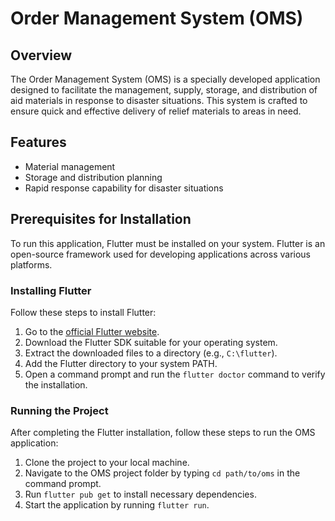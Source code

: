 # Order Management System (OMS)

## Overview
The Order Management System (OMS) is a specially developed application designed to facilitate the management, supply, storage, and distribution of aid materials in response to disaster situations. This system is crafted to ensure quick and effective delivery of relief materials to areas in need.

## Features
- Material management
- Storage and distribution planning
- Rapid response capability for disaster situations

## Prerequisites for Installation
To run this application, Flutter must be installed on your system. Flutter is an open-source framework used for developing applications across various platforms.

### Installing Flutter
Follow these steps to install Flutter:

1. Go to the [official Flutter website](https://flutter.dev).
2. Download the Flutter SDK suitable for your operating system.
3. Extract the downloaded files to a directory (e.g., `C:\flutter`).
4. Add the Flutter directory to your system PATH.
5. Open a command prompt and run the `flutter doctor` command to verify the installation.

### Running the Project
After completing the Flutter installation, follow these steps to run the OMS application:

1. Clone the project to your local machine.
2. Navigate to the OMS project folder by typing `cd path/to/oms` in the command prompt.
3. Run `flutter pub get` to install necessary dependencies.
4. Start the application by running `flutter run`.
